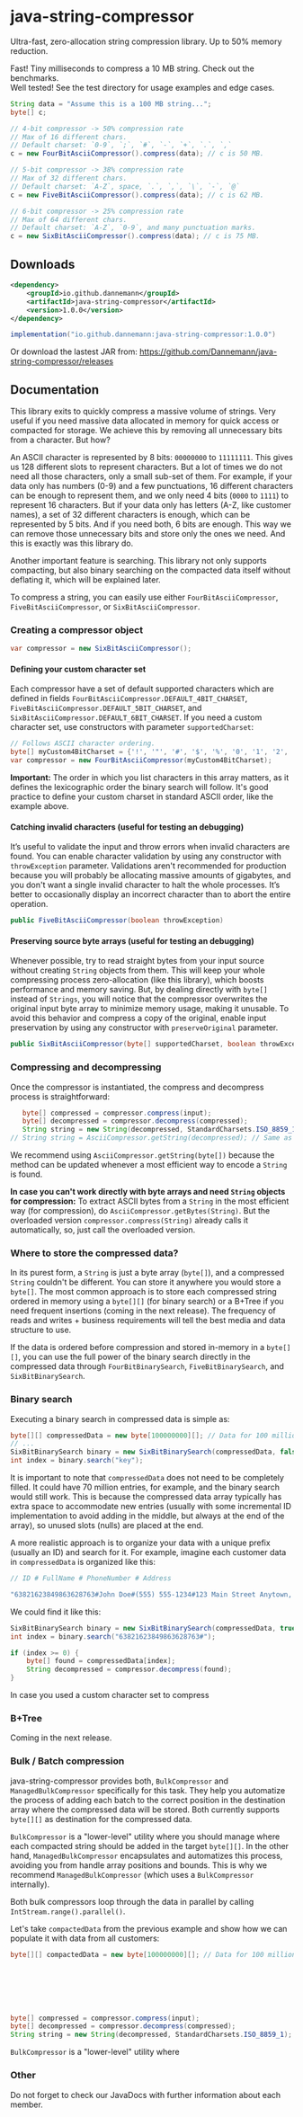 # java-string-compressor
Ultra-fast, zero-allocation string compression library. Up to 50% memory reduction.

Fast! Tiny milliseconds to compress a 10 MB string. Check out the benchmarks.<br/>
Well tested! See the test directory for usage examples and edge cases.

```java
String data = "Assume this is a 100 MB string...";
byte[] c;

// 4‑bit compressor -> 50% compression rate
// Max of 16 different chars.
// Default charset: `0-9`, `;`, `#`, `-`, `+`, `.`, `,`
c = new FourBitAsciiCompressor().compress(data); // c is 50 MB.

// 5‑bit compressor -> 38% compression rate
// Max of 32 different chars.
// Default charset: `A-Z`, space, `.`, `,`, `\`, `-`, `@`
c = new FiveBitAsciiCompressor().compress(data); // c is 62 MB.

// 6‑bit compressor -> 25% compression rate
// Max of 64 different chars.
// Default charset: `A-Z`, `0-9`, and many punctuation marks.
c = new SixBitAsciiCompressor().compress(data); // c is 75 MB.
```

## Downloads
```xml
<dependency>
    <groupId>io.github.dannemann</groupId>
    <artifactId>java-string-compressor</artifactId>
    <version>1.0.0</version>
</dependency>
```
```java
implementation("io.github.dannemann:java-string-compressor:1.0.0")
```
Or download the lastest JAR from: https://github.com/Dannemann/java-string-compressor/releases

## Documentation
This library exits to quickly compress a massive volume of strings. 
Very useful if you need massive data allocated in memory for quick access or compacted for storage.
We achieve this by removing all unnecessary bits from a character. But how?

An ASCII character is represented by 8 bits: `00000000` to `11111111`. 
This gives us 128 different slots to represent characters. 
But a lot of times we do not need all those characters, only a small sub-set of them.
For example, if your data only has numbers (0-9) and a few punctuations, 16 different characters can be enough to 
represent them, and we only need 4 bits (`0000` to `1111`) to represent 16 characters.
But if your data only has letters (A-Z, like customer names), a set of 32 different characters is enough, which can be 
represented by 5 bits.
And if you need both, 6 bits are enough.
This way we can remove those unnecessary bits and store only the ones we need. 
And this is exactly was this library do. 

Another important feature is searching. This library not only supports compacting, but also binary searching on the 
compacted data itself without deflating it, which will be explained later.

To compress a string, you can easily use either `FourBitAsciiCompressor`, `FiveBitAsciiCompressor`, or `SixBitAsciiCompressor`.

### Creating a compressor object
```java
var compressor = new SixBitAsciiCompressor();
```

#### Defining your custom character set
Each compressor have a set of default supported characters which are defined in fields 
`FourBitAsciiCompressor.DEFAULT_4BIT_CHARSET`, `FiveBitAsciiCompressor.DEFAULT_5BIT_CHARSET`, and `SixBitAsciiCompressor.DEFAULT_6BIT_CHARSET`.
If you need a custom character set, use constructors with parameter `supportedCharset`:
```java
// Follows ASCII character ordering.
byte[] myCustom4BitCharset = {'!', '"', '#', '$', '%', '0', '1', '2', '3', '4', '5', '6', '7', '8', '9', '@'};
var compressor = new FourBitAsciiCompressor(myCustom4BitCharset);
```
**Important:** The order in which you list characters in this array matters, as it defines the lexicographic
order the binary search will follow. It's good practice to define your custom charset in standard ASCII order, like the example above.

#### Catching invalid characters (useful for testing an debugging)
It’s useful to validate the input and throw errors when invalid characters are found.
You can enable character validation by using any constructor with `throwException` parameter.
Validations aren't recommended for production because you will probably be allocating massive amounts of gigabytes, and 
you don't want a single invalid character to halt the whole processes.
It’s better to occasionally display an incorrect character than to abort the entire operation.
```java
public FiveBitAsciiCompressor(boolean throwException)
```

#### Preserving source byte arrays (useful for testing an debugging)
Whenever possible, try to read straight bytes from your input source without creating `String` objects from them.
This will keep your whole compressing process zero-allocation (like this library), which boosts performance and memory saving.
But, by dealing directly with `byte[]` instead of `Strings`, you will notice that the compressor overwrites the original 
input byte array to minimize memory usage, making it unusable.
To avoid this behavior and compress a copy of the original, enable input preservation by using any constructor with `preserveOriginal` parameter.
```java
public SixBitAsciiCompressor(byte[] supportedCharset, boolean throwException, boolean preserveOriginal)
```

### Compressing and decompressing
Once the compressor is instantiated, the compress and decompress process is straightforward:
```java
   byte[] compressed = compressor.compress(input);
   byte[] decompressed = compressor.decompress(compressed);
   String string = new String(decompressed, StandardCharsets.ISO_8859_1);
// String string = AsciiCompressor.getString(decompressed); // Same as above. Recommended.
```
We recommend using `AsciiCompressor.getString(byte[])` because the method can be updated whenever a most efficient way to encode a `String` is found.

**In case you can't work directly with byte arrays and need `String` objects for compression:**
To extract ASCII bytes from a `String` in the most efficient way (for compression), do `AsciiCompressor.getBytes(String)`.
But the overloaded version `compressor.compress(String)` already calls it automatically, so, just call the overloaded version.

### Where to store the compressed data?
In its purest form, a `String` is just a byte array (`byte[]`), and a compressed `String` couldn't be different. 
You can store it anywhere you would store a `byte[]`.
The most common approach is to store each compressed string ordered in memory using a `byte[][]` (for binary search) or 
a B+Tree if you need frequent insertions (coming in the next release).
The frequency of reads and writes + business requirements will tell the best media and data structure to use.

If the data is ordered before compression and stored in-memory in a `byte[][]`, you can use the full power of the binary 
search directly in the compressed data through `FourBitBinarySearch`, `FiveBitBinarySearch`, and `SixBitBinarySearch`.

### Binary search
Executing a binary search in compressed data is simple as:
```java
byte[][] compressedData = new byte[100000000][]; // Data for 100 million customers.
// ...
SixBitBinarySearch binary = new SixBitBinarySearch(compressedData, false); // false == exact-match search.
int index = binary.search("key");
```
It is important to note that ```compressedData``` does not need to be completely filled. It could have 70 million entries, 
for example, and the binary search would still work. This is because the compressed data array typically has extra space 
to accommodate new entries (usually with some incremental ID implementation to avoid adding in the middle, but always at 
the end of the array), so unused slots (nulls) are placed at the end.

A more realistic approach is to organize your data with a unique prefix (usually an ID) and search for it. For example,
imagine each customer data in ```compressedData``` is organized like this:
```java
// ID # FullName # PhoneNumber # Address

"63821623849863628763#John Doe#(555) 555-1234#123 Main Street Anytown, CA 91234-5678"
```
We could find it like this:
```java
SixBitBinarySearch binary = new SixBitBinarySearch(compressedData, true); // true == prefix search.
int index = binary.search("63821623849863628763#");

if (index >= 0) {
    byte[] found = compressedData[index];
    String decompressed = compressor.decompress(found);	
}
```

In case you used a custom character set to compress

### B+Tree

Coming in the next release.

### Bulk / Batch compression

java-string-compressor provides both, `BulkCompressor` and `ManagedBulkCompressor` specifically for this task.
They help you automatize the process of adding each batch to the correct position in the destination array where the
compressed data will be stored. Both currently supports `byte[][]` as destination for the compressed data. 

`BulkCompressor` is a "lower-level" utility where you should manage where each compacted string should be added in 
the target `byte[][]`. In the other hand, `ManagedBulkCompressor` encapsulates and automatizes this process, avoiding you
from handle array positions and bounds. This is why we recommend `ManagedBulkCompressor` (which uses a `BulkCompressor` internally).

Both bulk compressors loop through the data in parallel by calling `IntStream.range().parallel()`.

Let's take `compactedData` from the previous example and show how we can populate it with data from all customers:

```java
byte[][] compactedData = new byte[100000000][]; // Data for 100 million customers.







byte[] compressed = compressor.compress(input);
byte[] decompressed = compressor.decompress(compressed);
String string = new String(decompressed, StandardCharsets.ISO_8859_1);
```


`BulkCompressor` is a "lower-level" utility where 




### Other
Do not forget to check our JavaDocs with further information about each member.












<br>
<br>
<br>
<br>
<br>
<br>
<br>
<br>
<br>
<br>
<br>
<br>
<br>
<br>
<br>
<br>











if you need logging , check ZeroLog, ChronicleLog and similar tools